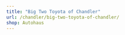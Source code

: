 ```yaml
---
title: "Big Two Toyota of Chandler"
url: /chandler/big-two-toyota-of-chandler/
shop: Autohaus
---
```

